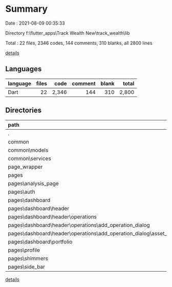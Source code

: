 # Summary

Date : 2021-08-09 00:35:33

Directory f:\flutter_apps\Track Wealth New\track_wealth\lib

Total : 22 files,  2346 codes, 144 comments, 310 blanks, all 2800 lines

[details](details.md)

## Languages
| language | files | code | comment | blank | total |
| :--- | ---: | ---: | ---: | ---: | ---: |
| Dart | 22 | 2,346 | 144 | 310 | 2,800 |

## Directories
| path | files | code | comment | blank | total |
| :--- | ---: | ---: | ---: | ---: | ---: |
| . | 22 | 2,346 | 144 | 310 | 2,800 |
| common | 6 | 554 | 120 | 110 | 784 |
| common\models | 2 | 170 | 0 | 21 | 191 |
| common\services | 2 | 253 | 114 | 67 | 434 |
| page_wrapper | 1 | 42 | 0 | 4 | 46 |
| pages | 14 | 1,661 | 24 | 190 | 1,875 |
| pages\analysis_page | 1 | 0 | 2 | 1 | 3 |
| pages\auth | 2 | 542 | 2 | 41 | 585 |
| pages\dashboard | 8 | 882 | 18 | 120 | 1,020 |
| pages\dashboard\header | 6 | 619 | 10 | 81 | 710 |
| pages\dashboard\header\operations | 3 | 404 | 7 | 44 | 455 |
| pages\dashboard\header\operations\add_operation_dialog | 2 | 349 | 6 | 36 | 391 |
| pages\dashboard\header\operations\add_operation_dialog\asset_search | 1 | 82 | 0 | 14 | 96 |
| pages\dashboard\portfolio | 1 | 155 | 8 | 25 | 188 |
| pages\profile | 1 | 52 | 0 | 9 | 61 |
| pages\shimmers | 1 | 55 | 0 | 5 | 60 |
| pages\side_bar | 1 | 130 | 2 | 14 | 146 |

[details](details.md)